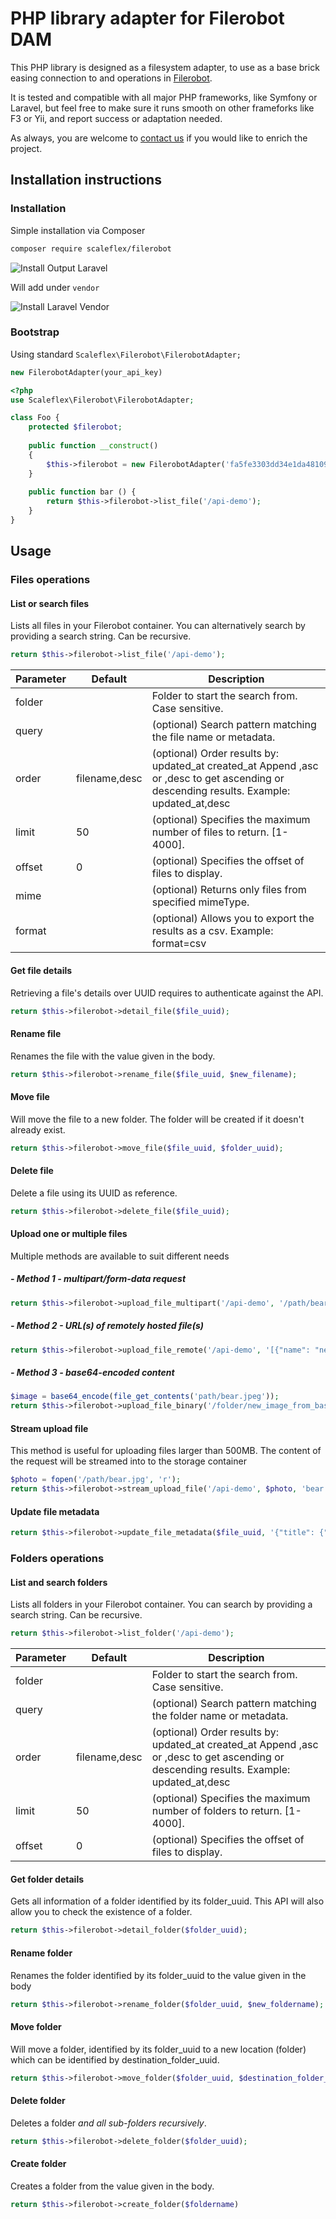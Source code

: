 # PHP library adapter for Filerobot DAM

This PHP library is designed as a filesystem adapter, to use as a base brick easing connection to and operations in [Filerobot](https://www.filerobot.com).

It is tested and compatible with all major PHP frameworks, like Symfony or Laravel, but feel free to make sure it runs smooth on other frameforks like F3 or Yii, and report success or adaptation needed.

As always, you are welcome to [contact us](mailto:hello@scaleflex.com) if you would like to enrich the project.

## Installation instructions

### Installation

Simple installation via Composer
```bash
composer require scaleflex/filerobot
```
![Install Output Laravel](https://assets.scaleflex.com/Projects/Scaleflex+Github/php-filerobot-library/laravel+install.png?vh=c2f259)

Will add under `vendor`

![Install Laravel Vendor](https://assets.scaleflex.com/Projects/Scaleflex+Github/php-filerobot-library/laravel+vendor.png?vh=f76bd3)

### Bootstrap

Using standard `Scaleflex\Filerobot\FilerobotAdapter;`

``` php
new FilerobotAdapter(your_api_key)
```

``` php
<?php
use Scaleflex\Filerobot\FilerobotAdapter;

class Foo {
    protected $filerobot;
    
    public function __construct()
    {
        $this->filerobot = new FilerobotAdapter('fa5fe3303dd34e1da4810915c7c3fd6f');
    }
    
    public function bar () {
        return $this->filerobot->list_file('/api-demo');
    }
}
```
## Usage
### Files operations
#### List or search files
Lists all files in your Filerobot container. You can alternatively search by providing a search string. Can be recursive.
``` php
return $this->filerobot->list_file('/api-demo');
```
| Parameter | Default | Description |
| --- | --- | --- |
| folder | | Folder to start the search from. Case sensitive. |
| query | | (optional) Search pattern matching the file name or metadata. |
| order | filename,desc | (optional) Order results by: updated_at created_at Append ,asc or ,desc to get ascending or descending results. Example: updated_at,desc|
| limit | 50 | (optional) Specifies the maximum number of files to return. [1-4000].|
| offset | 0 | (optional) Specifies the offset of files to display.|
| mime | |  (optional) Returns only files from specified mimeType.|
| format | | (optional) Allows you to export the results as a csv. Example: format=csv |

#### Get file details
Retrieving a file's details over UUID requires to authenticate against the API.
``` php
return $this->filerobot->detail_file($file_uuid);
```

#### Rename file
Renames the file with the value given in the body.
``` php
return $this->filerobot->rename_file($file_uuid, $new_filename);
```

#### Move file
Will move the file to a new folder. The folder will be created if it doesn't already exist.
``` php
return $this->filerobot->move_file($file_uuid, $folder_uuid);
```

#### Delete file
Delete a file using its UUID as reference.
``` php
return $this->filerobot->delete_file($file_uuid);
```

#### Upload one or multiple files
Multiple methods are available to suit different needs

##### - Method 1 - multipart/form-data request
``` php
return $this->filerobot->upload_file_multipart('/api-demo', '/path/bear.jpg', 'bear.jpg');
```

##### - Method 2 - URL(s) of remotely hosted file(s)
``` php
return $this->filerobot->upload_file_remote('/api-demo', '[{"name": "new_filename.jpg",  "url":"http://sample.li/boat.jpg" }]');
```

##### - Method 3 - base64-encoded content
``` php
$image = base64_encode(file_get_contents('path/bear.jpeg'));
return $this->filerobot->upload_file_binary('/folder/new_image_from_base64.png', $image)
```

#### Stream upload file
This method is useful for uploading files larger than 500MB. The content of the request will be streamed into to the storage container
``` php
$photo = fopen('/path/bear.jpg', 'r');
return $this->filerobot->stream_upload_file('/api-demo', $photo, 'bear.jpg');
```

#### Update file metadata
``` php
return $this->filerobot->update_file_metadata($file_uuid, '{"title": {"de_DE": "Boot",  "en_US": "boat"}}');
```

### Folders operations
#### List and search folders 
Lists all folders in your Filerobot container. You can search by providing a search string. Can be recursive.
``` php
return $this->filerobot->list_folder('/api-demo');
```
| Parameter | Default | Description |
| --- | --- | --- |
| folder | | Folder to start the search from. Case sensitive. |
| query | | (optional) Search pattern matching the folder name or metadata. |
| order | filename,desc | (optional) Order results by: updated_at created_at Append ,asc or ,desc to get ascending or descending results. Example: updated_at,desc|
| limit | 50 | (optional) Specifies the maximum number of folders to return. [1-4000].|
| offset | 0 | (optional) Specifies the offset of files to display.|

#### Get folder details
Gets all information of a folder identified by its folder_uuid. This API will also allow you to check the existence of a folder.
``` php
return $this->filerobot->detail_folder($folder_uuid);
```

#### Rename folder
Renames the folder identified by its folder_uuid to the value given in the body
``` php
return $this->filerobot->rename_folder($folder_uuid, $new_foldername);
```

#### Move folder
Will move a folder, identified by its folder_uuid to a new location (folder) which can be identified by destination_folder_uuid.
``` php
return $this->filerobot->move_folder($folder_uuid, $destination_folder_uuid);
```

#### Delete folder
Deletes a folder _and all sub-folders recursively_.
``` php
return $this->filerobot->delete_folder($folder_uuid);
```

#### Create folder
Creates a folder from the value given in the body.
``` php
return $this->filerobot->create_folder($foldername)
```